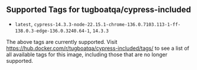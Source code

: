 ## Supported Tags for tugboatqa/cypress-included

* `latest`, `cypress-14.3.3-node-22.15.1-chrome-136.0.7103.113-1-ff-138.0.3-edge-136.0.3240.64-1`, `14.3.3`

The above tags are currently supported. Visit https://hub.docker.com/r/tugboatqa/cypress-included/tags/ to see a list of all available tags for this image, including those that are no longer supported.
